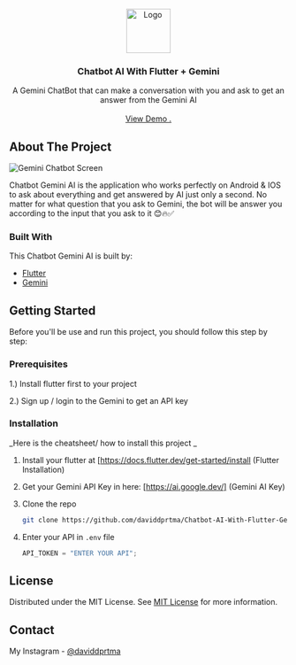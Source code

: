                          
<br/>
<div align="center">
<a href="https://github.com/ShaanCoding/ReadME-Generator">
<img src="https://raw.githubusercontent.com/daviddprtma/Chatbot-AI-With-Flutter-Gemini/main/assets/images/logo_chatbot_ai.png" alt="Logo" width="80" height="80">
</a>
<h3 align="center">Chatbot AI With Flutter + Gemini</h3>
<p align="center">
A Gemini ChatBot that can make a conversation with you and ask to get an answer from the Gemini AI

<br/>
<br/>
<a href="https://github.com/ShaanCoding/ReadME-Generator/">View Demo .</a>  


</p>
</div>

 ## About The Project

![Gemini Chatbot Screen](https://raw.githubusercontent.com/daviddprtma/Chatbot-AI-With-Flutter-Gemini/main/assets/images/Gemini%20Chatbot%20Screen.png)

Chatbot Gemini AI is the application who works perfectly on Android & IOS to ask about everything and get answered by AI just only a second. No matter for what question that you ask to Gemini, the bot will be answer you according to the input that you ask to it 😊🔥✅
 ### Built With

This Chatbot Gemini AI is built by: 

- [Flutter](https://flutter.dev/)
- [Gemini](https://gemini.google.com/)
 ## Getting Started

Before you'll be use and run this project, you should follow this step by step:
 ### Prerequisites

1.) Install flutter first to your project

2.) Sign up / login to the Gemini to get an API key 
 ### Installation

_Here is the cheatsheet/ how to install this project _

1. Install your flutter at  [https://docs.flutter.dev/get-started/install
(Flutter Installation)

2. Get your Gemini API Key in here: [https://ai.google.dev/]
(Gemini AI Key)

3. Clone the repo
   ```sh
   git clone https://github.com/daviddprtma/Chatbot-AI-With-Flutter-Gemini.git  ```

4. Enter your API in `.env` file
   ```js
   API_TOKEN = "ENTER YOUR API";
   ```
 ## License

Distributed under the MIT License. See [MIT License](https://github.com/daviddprtma/Chatbot-AI-With-Flutter-Gemini/blob/main/LICENSE) for more information.
 ## Contact

My Instagram - [@daviddprtma](https://www.instagram.com/daviddprtma/) 
